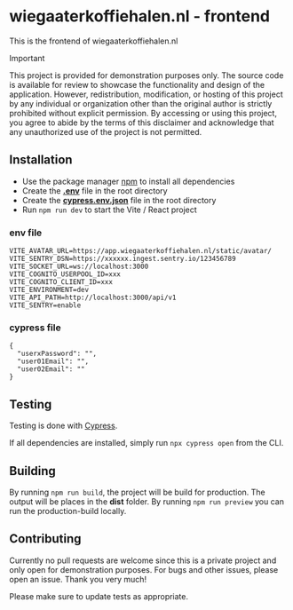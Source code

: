 # wiegaaterkoffiehalen.nl - frontend

This is the frontend of wiegaaterkoffiehalen.nl

> [!IMPORTANT]  
> This project is provided for demonstration purposes only. The source code is available for review to showcase the functionality and design of the application. However, redistribution, modification, or hosting of this project by any individual or organization other than the original author is strictly prohibited without explicit permission.
> By accessing or using this project, you agree to abide by the terms of this disclaimer and acknowledge that any unauthorized use of the project is not permitted.

## Installation

- Use the package manager [npm](https://www.npmjs.com/) to install all dependencies
- Create the [**.env**](#env-file) file in the root directory
- Create the [**cypress.env.json**](#cypress-file) file in the root directory
- Run `npm run dev` to start the Vite / React project

### env file

```
VITE_AVATAR_URL=https://app.wiegaaterkoffiehalen.nl/static/avatar/
VITE_SENTRY_DSN=https://xxxxxx.ingest.sentry.io/123456789
VITE_SOCKET_URL=ws://localhost:3000
VITE_COGNITO_USERPOOL_ID=xxx
VITE_COGNITO_CLIENT_ID=xxx
VITE_ENVIRONMENT=dev
VITE_API_PATH=http://localhost:3000/api/v1
VITE_SENTRY=enable
```

### cypress file

```
{
  "userxPassword": "",
  "user01Email": "",
  "user02Email": ""
}

```

## Testing

Testing is done with [Cypress](https://www.cypress.io/).

If all dependencies are installed, simply run `npx cypress open` from the CLI.

## Building

By running `npm run build`, the project will be build for production. The output will be places in the **dist** folder. By running `npm run preview` you can run the production-build locally.

## Contributing

Currently no pull requests are welcome since this is a private project and only open for demonstration purposes. For bugs and other issues, please open an issue. Thank you very much!

Please make sure to update tests as appropriate.
